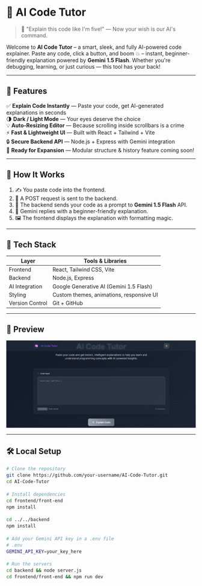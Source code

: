 # 🚀 AI Code Tutor

> 🤖 "Explain this code like I'm five!" — Now your wish is our AI's command.

Welcome to **AI Code Tutor** – a smart, sleek, and fully AI-powered code explainer. Paste any code, click a button, and boom 💥 – instant, beginner-friendly explanation powered by **Gemini 1.5 Flash**. Whether you're debugging, learning, or just curious — this tool has your back!

---

## 🎯 Features

✅ **Explain Code Instantly** — Paste your code, get AI-generated explanations in seconds  
🌗 **Dark / Light Mode** — Your eyes deserve the choice  
💡 **Auto-Resizing Editor** — Because scrolling inside scrollbars is a crime  
⚡ **Fast & Lightweight UI** — Built with React + Tailwind + Vite  
🔒 **Secure Backend API** — Node.js + Express with Gemini integration  
📜 **Ready for Expansion** — Modular structure & history feature coming soon!

---

## 🧠 How It Works

1. ✍️ You paste code into the frontend.
2. 🚀 A POST request is sent to the backend.
3. 🧠 The backend sends your code as a prompt to **Gemini 1.5 Flash** API.
4. 💬 Gemini replies with a beginner-friendly explanation.
5. 🖼️ The frontend displays the explanation with formatting magic.

---

## 🧰 Tech Stack

| Layer        | Tools & Libraries                          |
|--------------|---------------------------------------------|
| Frontend     | React, Tailwind CSS, Vite                  |
| Backend      | Node.js, Express                           |
| AI Integration | Google Generative AI (Gemini 1.5 Flash)  |
| Styling      | Custom themes, animations, responsive UI   |
| Version Control | Git + GitHub                             |

---

## 📸 Preview

![AI Code Tutor UI](docs\Screenshot.png) <!-- Replace with actual screenshot -->

---

## 🛠️ Local Setup

```bash
# Clone the repository
git clone https://github.com/your-username/AI-Code-Tutor.git
cd AI-Code-Tutor

# Install dependencies
cd frontend/front-end
npm install

cd ../../backend
npm install

# Add your Gemini API key in a .env file
# .env
GEMINI_API_KEY=your_key_here

# Run the servers
cd backend && node server.js
cd frontend/front-end && npm run dev
